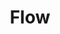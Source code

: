 ---
title: "Flow"
bookCover: "/assets/book-covers/flow.jpg"
slug: "flow"
bookAuthor: "Csickzentmihalyi"
rating: 8
done: false
tags: []
summary: false
detailedNotes: false
amazonLink: ""
amazonAffiliateLink: ""
---